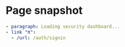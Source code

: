 # Page snapshot

```yaml
- paragraph: Loading security dashboard...
- link "π":
  - /url: /auth/signin
```